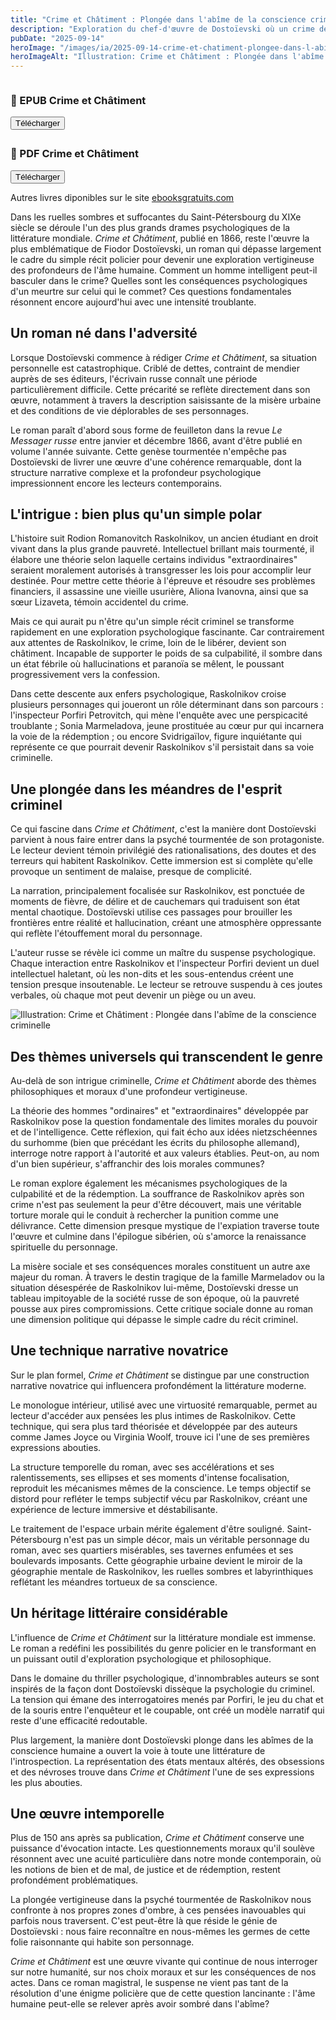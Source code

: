 ```yaml
---
title: "Crime et Châtiment : Plongée dans l'abîme de la conscience criminelle"
description: "Exploration du chef-d'œuvre de Dostoïevski où un crime devient le châtiment d'un esprit torturé, entre thriller psychologique et quête de rédemption."
pubDate: "2025-09-14"
heroImage: "/images/ia/2025-09-14-crime-et-chatiment-plongee-dans-l-abime-de-la-conscience-cri-c00eab-hero/2025-09-14-crime-et-chatiment-plongee-dans-l-abime-de-la-conscience-cri-c00eab-hero.png"
heroImageAlt: "Illustration: Crime et Châtiment : Plongée dans l'abîme de la conscience criminelle"
---
```


<div style="display: grid; grid-template-columns: repeat(auto-fit, minmax(300px, 1fr)); gap: 5px;">
<div class="download-card level-epub ">
  <div class="card-content">
    <h3>📖 EPUB Crime et Châtiment</h3>
    <button id="btn-epub-crime-et-châtiment" class="download-btn" aria-label="Télécharger Crime et Châtiment (EPUB)">
      Télécharger
    </button>
    <div id="download-container-epub-crime-et-châtiment" class="download-container" aria-live="polite" hidden></div>
  </div>
</div>
<div class="download-card level-epub cards-horizontal">
  <div class="card-content">
    <h3>📖 PDF Crime et Châtiment</h3>
    <button id="btn-pdf-crime-et-châtiment" class="download-btn" aria-label="Télécharger Crime et Châtiment (PDF)">
      Télécharger
    </button>
    <div id="download-container-pdf-crime-et-châtiment" class="download-container" aria-live="polite" hidden></div>
  </div>
</div>
</div>

Autres livres diponibles sur le site <a href="https://www.ebooksgratuits.com/" target="_blank" rel="noopener">ebooksgratuits.com</a>

Dans les ruelles sombres et suffocantes du Saint-Pétersbourg du XIXe siècle se déroule l'un des plus grands drames psychologiques de la littérature mondiale. *Crime et Châtiment*, publié en 1866, reste l'œuvre la plus emblématique de Fiodor Dostoïevski, un roman qui dépasse largement le cadre du simple récit policier pour devenir une exploration vertigineuse des profondeurs de l'âme humaine. Comment un homme intelligent peut-il basculer dans le crime? Quelles sont les conséquences psychologiques d'un meurtre sur celui qui le commet? Ces questions fondamentales résonnent encore aujourd'hui avec une intensité troublante.

## Un roman né dans l'adversité

Lorsque Dostoïevski commence à rédiger *Crime et Châtiment*, sa situation personnelle est catastrophique. Criblé de dettes, contraint de mendier auprès de ses éditeurs, l'écrivain russe connaît une période particulièrement difficile. Cette précarité se reflète directement dans son œuvre, notamment à travers la description saisissante de la misère urbaine et des conditions de vie déplorables de ses personnages.

Le roman paraît d'abord sous forme de feuilleton dans la revue *Le Messager russe* entre janvier et décembre 1866, avant d'être publié en volume l'année suivante. Cette genèse tourmentée n'empêche pas Dostoïevski de livrer une œuvre d'une cohérence remarquable, dont la structure narrative complexe et la profondeur psychologique impressionnent encore les lecteurs contemporains.

## L'intrigue : bien plus qu'un simple polar

L'histoire suit Rodion Romanovitch Raskolnikov, un ancien étudiant en droit vivant dans la plus grande pauvreté. Intellectuel brillant mais tourmenté, il élabore une théorie selon laquelle certains individus "extraordinaires" seraient moralement autorisés à transgresser les lois pour accomplir leur destinée. Pour mettre cette théorie à l'épreuve et résoudre ses problèmes financiers, il assassine une vieille usurière, Aliona Ivanovna, ainsi que sa sœur Lizaveta, témoin accidentel du crime.

Mais ce qui aurait pu n'être qu'un simple récit criminel se transforme rapidement en une exploration psychologique fascinante. Car contrairement aux attentes de Raskolnikov, le crime, loin de le libérer, devient son châtiment. Incapable de supporter le poids de sa culpabilité, il sombre dans un état fébrile où hallucinations et paranoïa se mêlent, le poussant progressivement vers la confession.

Dans cette descente aux enfers psychologique, Raskolnikov croise plusieurs personnages qui joueront un rôle déterminant dans son parcours : l'inspecteur Porfiri Petrovitch, qui mène l'enquête avec une perspicacité troublante ; Sonia Marmeladova, jeune prostituée au cœur pur qui incarnera la voie de la rédemption ; ou encore Svidrigaïlov, figure inquiétante qui représente ce que pourrait devenir Raskolnikov s'il persistait dans sa voie criminelle.

## Une plongée dans les méandres de l'esprit criminel

Ce qui fascine dans *Crime et Châtiment*, c'est la manière dont Dostoïevski parvient à nous faire entrer dans la psyché tourmentée de son protagoniste. Le lecteur devient témoin privilégié des rationalisations, des doutes et des terreurs qui habitent Raskolnikov. Cette immersion est si complète qu'elle provoque un sentiment de malaise, presque de complicité.

La narration, principalement focalisée sur Raskolnikov, est ponctuée de moments de fièvre, de délire et de cauchemars qui traduisent son état mental chaotique. Dostoïevski utilise ces passages pour brouiller les frontières entre réalité et hallucination, créant une atmosphère oppressante qui reflète l'étouffement moral du personnage.

L'auteur russe se révèle ici comme un maître du suspense psychologique. Chaque interaction entre Raskolnikov et l'inspecteur Porfiri devient un duel intellectuel haletant, où les non-dits et les sous-entendus créent une tension presque insoutenable. Le lecteur se retrouve suspendu à ces joutes verbales, où chaque mot peut devenir un piège ou un aveu.

<picture><source srcset="/images/ia/2025-09-14-crime-et-chatiment-plongee-dans-l-abime-de-la-conscience-cri-c00eab-inline/2025-09-14-crime-et-chatiment-plongee-dans-l-abime-de-la-conscience-cri-c00eab-inline.avif" type="image/avif" /><source srcset="/images/ia/2025-09-14-crime-et-chatiment-plongee-dans-l-abime-de-la-conscience-cri-c00eab-inline/2025-09-14-crime-et-chatiment-plongee-dans-l-abime-de-la-conscience-cri-c00eab-inline.webp" type="image/webp" /><img src="/images/ia/2025-09-14-crime-et-chatiment-plongee-dans-l-abime-de-la-conscience-cri-c00eab-inline/2025-09-14-crime-et-chatiment-plongee-dans-l-abime-de-la-conscience-cri-c00eab-inline.png" alt="Illustration: Crime et Châtiment : Plongée dans l'abîme de la conscience criminelle" loading="lazy" decoding="async" /></picture>

## Des thèmes universels qui transcendent le genre

Au-delà de son intrigue criminelle, *Crime et Châtiment* aborde des thèmes philosophiques et moraux d'une profondeur vertigineuse.

La théorie des hommes "ordinaires" et "extraordinaires" développée par Raskolnikov pose la question fondamentale des limites morales du pouvoir et de l'intelligence. Cette réflexion, qui fait écho aux idées nietzschéennes du surhomme (bien que précédant les écrits du philosophe allemand), interroge notre rapport à l'autorité et aux valeurs établies. Peut-on, au nom d'un bien supérieur, s'affranchir des lois morales communes?

Le roman explore également les mécanismes psychologiques de la culpabilité et de la rédemption. La souffrance de Raskolnikov après son crime n'est pas seulement la peur d'être découvert, mais une véritable torture morale qui le conduit à rechercher la punition comme une délivrance. Cette dimension presque mystique de l'expiation traverse toute l'œuvre et culmine dans l'épilogue sibérien, où s'amorce la renaissance spirituelle du personnage.

La misère sociale et ses conséquences morales constituent un autre axe majeur du roman. À travers le destin tragique de la famille Marmeladov ou la situation désespérée de Raskolnikov lui-même, Dostoïevski dresse un tableau impitoyable de la société russe de son époque, où la pauvreté pousse aux pires compromissions. Cette critique sociale donne au roman une dimension politique qui dépasse le simple cadre du récit criminel.

## Une technique narrative novatrice

Sur le plan formel, *Crime et Châtiment* se distingue par une construction narrative novatrice qui influencera profondément la littérature moderne.

Le monologue intérieur, utilisé avec une virtuosité remarquable, permet au lecteur d'accéder aux pensées les plus intimes de Raskolnikov. Cette technique, qui sera plus tard théorisée et développée par des auteurs comme James Joyce ou Virginia Woolf, trouve ici l'une de ses premières expressions abouties.

La structure temporelle du roman, avec ses accélérations et ses ralentissements, ses ellipses et ses moments d'intense focalisation, reproduit les mécanismes mêmes de la conscience. Le temps objectif se distord pour refléter le temps subjectif vécu par Raskolnikov, créant une expérience de lecture immersive et déstabilisante.

Le traitement de l'espace urbain mérite également d'être souligné. Saint-Pétersbourg n'est pas un simple décor, mais un véritable personnage du roman, avec ses quartiers misérables, ses tavernes enfumées et ses boulevards imposants. Cette géographie urbaine devient le miroir de la géographie mentale de Raskolnikov, les ruelles sombres et labyrinthiques reflétant les méandres tortueux de sa conscience.

## Un héritage littéraire considérable

L'influence de *Crime et Châtiment* sur la littérature mondiale est immense. Le roman a redéfini les possibilités du genre policier en le transformant en un puissant outil d'exploration psychologique et philosophique.

Dans le domaine du thriller psychologique, d'innombrables auteurs se sont inspirés de la façon dont Dostoïevski dissèque la psychologie du criminel. La tension qui émane des interrogatoires menés par Porfiri, le jeu du chat et de la souris entre l'enquêteur et le coupable, ont créé un modèle narratif qui reste d'une efficacité redoutable.

Plus largement, la manière dont Dostoïevski plonge dans les abîmes de la conscience humaine a ouvert la voie à toute une littérature de l'introspection. La représentation des états mentaux altérés, des obsessions et des névroses trouve dans *Crime et Châtiment* l'une de ses expressions les plus abouties.

## Une œuvre intemporelle

Plus de 150 ans après sa publication, *Crime et Châtiment* conserve une puissance d'évocation intacte. Les questionnements moraux qu'il soulève résonnent avec une acuité particulière dans notre monde contemporain, où les notions de bien et de mal, de justice et de rédemption, restent profondément problématiques.

La plongée vertigineuse dans la psyché tourmentée de Raskolnikov nous confronte à nos propres zones d'ombre, à ces pensées inavouables qui parfois nous traversent. C'est peut-être là que réside le génie de Dostoïevski : nous faire reconnaître en nous-mêmes les germes de cette folie raisonnante qui habite son personnage.

*Crime et Châtiment* est une œuvre vivante qui continue de nous interroger sur notre humanité, sur nos choix moraux et sur les conséquences de nos actes. Dans ce roman magistral, le suspense ne vient pas tant de la résolution d'une énigme policière que de cette question lancinante : l'âme humaine peut-elle se relever après avoir sombré dans l'abîme?